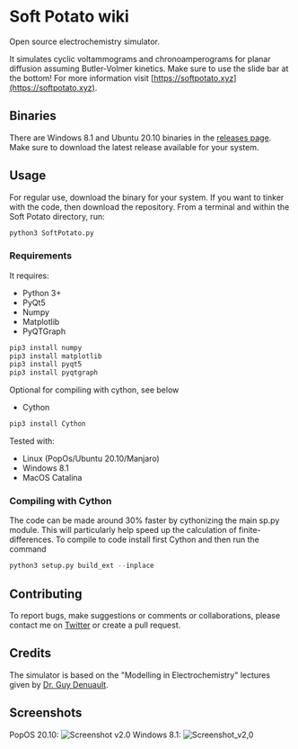 # Soft Potato wiki
Open source electrochemistry simulator.

It simulates cyclic voltammograms and chronoamperograms for planar diffusion assuming Butler-Volmer kinetics. Make sure to use the slide bar at the bottom! For more information visit [https://softpotato.xyz](https://softpotato.xyz).

## Binaries
There are Windows 8.1 and Ubuntu 20.10 binaries in the [releases page](https://github.com/oliverrdz/SoftPotato/releases). Make sure to download the latest release available for your system.


## Usage
For regular use, download the binary for your system. If you want to tinker with the code, then download the repository. From a terminal and within the Soft Potato directory, run:
```python
python3 SoftPotato.py
```

### Requirements
It requires:
+ Python 3+
+ PyQt5
+ Numpy
+ Matplotlib
+ PyQTGraph

```python
pip3 install numpy
pip3 install matplotlib
pip3 install pyqt5
pip3 install pyqtgraph
```

Optional for compiling with cython, see below
+ Cython
```python
pip3 install Cython
```

Tested with:
+ Linux (PopOs/Ubuntu 20.10/Manjaro)
+ Windows 8.1
+ MacOS Catalina

### Compiling with Cython
The code can be made around 30% faster by cythonizing the main sp.py module.
This will particularly help speed up the calculation of finite-differences.
To compile to code install first Cython and then run the command

```python
python3 setup.py build_ext --inplace
```

## Contributing
To report bugs, make suggestions or comments or collaborations, please contact me on [Twitter](https://twitter.com/ol1v3r) or create a pull request.

## Credits
The simulator is based on the "Modelling in Electrochemistry" lectures given by [Dr. Guy Denuault](https://www.southampton.ac.uk/chemistry/about/staff/gd.page).

## Screenshots
PopOS 20.10:
![Screenshot v2.0](https://github.com/oliverrdz/SoftPotato/blob/master/Figs/SP_v2.0_popOS.png?raw=true])
Windows 8.1:
![Screenshot_v2,0](https://github.com/oliverrdz/SoftPotato/blob/master/Figs/SP_v2.0_Win.png?raw=true])
